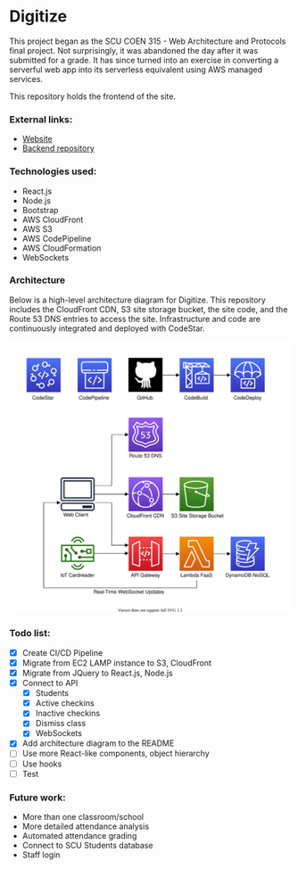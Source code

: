 # Digitize

This project began as the SCU COEN 315 - Web Architecture and Protocols final project. Not surprisingly, it was abandoned the day after it was submitted for a grade. It has since turned into an exercise in converting a serverful web app into its serverless equivalent using AWS managed services.

This repository holds the frontend of the site.

### External links:
- [Website](https://digitize.aleonard.dev)
- [Backend repository](https://github.com/leonardishere/DigitizeBackend)

### Technologies used:
- React.js
- Node.js
- Bootstrap
- AWS CloudFront
- AWS S3
- AWS CodePipeline
- AWS CloudFormation
- WebSockets

### Architecture
Below is a high-level architecture diagram for Digitize.
This repository includes the CloudFront CDN, S3 site storage bucket, the site code, and the Route 53 DNS entries to access the site. Infrastructure and code are continuously integrated and deployed with CodeStar.

![Architecture](images/Digitize_Architecture.svg)

### Todo list:
- [x] Create CI/CD Pipeline
- [x] Migrate from EC2 LAMP instance to S3, CloudFront
- [x] Migrate from JQuery to React.js, Node.js
- [x] Connect to API
  - [x] Students
  - [x] Active checkins
  - [x] Inactive checkins
  - [x] Dismiss class
  - [x] WebSockets
- [x] Add architecture diagram to the README
- [ ] Use more React-like components, object hierarchy
- [ ] Use hooks
- [ ] Test

### Future work:
- More than one classroom/school
- More detailed attendance analysis
- Automated attendance grading
- Connect to SCU Students database
- Staff login

